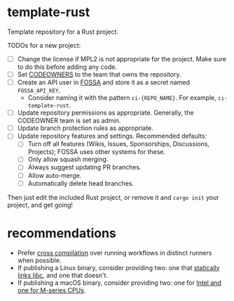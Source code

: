 # template-rust

Template repository for a Rust project.

TODOs for a new project:
- [ ] Change the license if MPL2 is not appropriate for the project. Make sure to do this before adding any code.
- [ ] Set [CODEOWNERS] to the team that owns the repository.
- [ ] Create an API user in [FOSSA] and store it as a secret named `FOSSA_API_KEY`.
  - Consider naming it with the pattern `ci-{REPO_NAME}`. For example, `ci-template-rust`.
- [ ] Update repository permissions as appropriate. Generally, the CODEOWNER team is set as admin.
- [ ] Update branch protection rules as appropriate.
- [ ] Update repository features and settings. Recommended defaults:
  - [ ] Turn off all features (Wikis, Issues, Sponsorships, Discussions, Projects); FOSSA uses other systems for these.
  - [ ] Only allow squash merging.
  - [ ] Always suggest updating PR branches.
  - [ ] Allow auto-merge.
  - [ ] Automatically delete head branches.

Then just edit the included Rust project, or remove it and `cargo init` your project, and get going!

[codeowners]: https://docs.github.com/en/repositories/managing-your-repositorys-settings-and-features/customizing-your-repository/about-code-owners
[fossa]: https://app.fossa.com

# recommendations

- Prefer [cross compilation](./docs/dev/reference/cross-compile.md) over running workflows in distinct runners when possible.
- If publishing a Linux binary, consider providing two: one that [statically links libc](./docs/dev/reference/static-binary.md), and one that doesn't.
- If publishing a macOS binary, consider providing two: one for [Intel and one for M-series CPUs](./docs/dev/reference/macos-arch.md).
